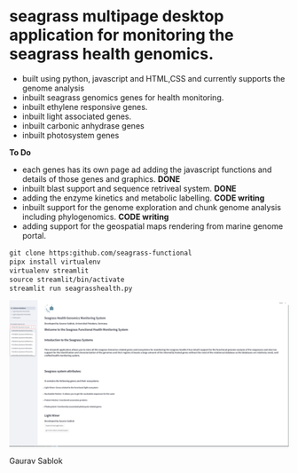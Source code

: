 # seagrass multipage desktop application for monitoring the seagrass health genomics.

- built using python, javascript and HTML,CSS and currently supports the genome analysis
- inbuilt seagrass genomics genes for health monitoring.
- inbuilt ethylene responsive genes.
- inbuilt light associated genes.
- inbuilt carbonic anhydrase genes
- inbuilt photosystem genes

**To Do**
- each genes has its own page ad adding the javascript functions and details of those genes and graphics. **DONE**
- inbuilt blast support and sequence retriveal system. **DONE**
- adding the enzyme kinetics and metabolic labelling. **CODE writing**
- inbuilt support for the genome exploration and chunk genome analysis including phylogenomics. **CODE writing**
- adding support for the geospatial maps rendering from marine genome portal.


```
git clone https:github.com/seagrass-functional
pipx install virtualenv
virtualenv streamlit
source streamlit/bin/activate
streamlit run seagrasshealth.py

```

![](https://github.com/codecreatede/seagrass-functional/blob/main/seagrasshealth.png)

Gaurav Sablok
